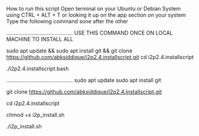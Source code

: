 How to run this script
Open terminal on your Ubuntu or Debian System using CTRL + ALT + T or looking it up on the app section on your system
Type the following command sone after the other

............................................
USE THIS COMMAND ONCE ON LOCAL MACHINE TO INSTALL ALL

sudo apt update &&
sudo apt install git &&
git clone https://github.com/abksiddique/i2p2.4.installscript.git
cd i2p2.4.installscript

./i2p2.4.installscript.bash

............................................
sudo apt update
sudo apt install git

git clone https://github.com/abksiddique/i2p2.4.installscript.git

cd i2p2.4.installscript

chmod +x i2p_install.sh

./i2p_install.sh
